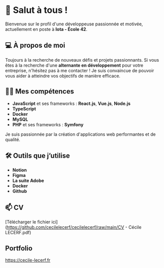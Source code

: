 # 👋 Salut à tous !

Bienvenue sur le profil d'une développeuse passionnée et motivée, actuellement en poste à **Iota - École 42**.

## 💻 À propos de moi
Toujours à la recherche de nouveaux défis et projets passionnants. Si vous êtes à la recherche d'une **alternante en développement** pour votre entreprise, n'hésitez pas à me contacter ! Je suis convaincue de pouvoir vous aider à atteindre vos objectifs de manière efficace.

## 👨‍💻 Mes compétences
- **JavaScript** et ses frameworks : **React.js**, **Vue.js**, **Node.js**
- **TypeScript**
- **Docker**
- **MySQL**
- **PHP** et ses frameworks : **Symfony**

Je suis passionnée par la création d'applications web performantes et de qualité.

## 🛠️ Outils que j’utilise
- **Notion**
- **Figma**
- **La suite Adobe**
- **Docker**
- **Github**

## 📫 CV
[Télécharger le fichier ici](https://github.com/cecilelecerf/cecilelecerf/raw/main/CV - Cécile LECERF.pdf)

## Portfolio
https://cecile-lecerf.fr